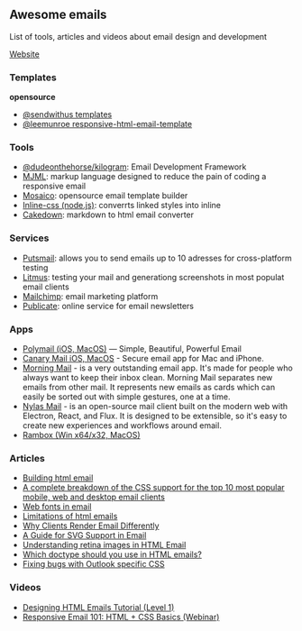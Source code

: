 ## Awesome emails
List of tools, articles and videos about email design and development

[Website](https://caspian-seagull.github.io/avesome-emails/)

### Templates
__opensource__
* [@sendwithus templates](https://github.com/sendwithus/templates)
* [@leemunroe responsive-html-email-template](https://github.com/leemunroe/responsive-html-email-template)

### Tools
* [@dudeonthehorse/kilogram](https://github.com/dudeonthehorse/kilogram): Email Development Framework
* [MJML](https://mjml.io): markup language designed to reduce the pain of coding a responsive email
* [Mosaico](https://mosaico.io/): opensource email template builder
* [Inline-css (node.js)](https://github.com/jonkemp/inline-css): converrts linked styles into inline
* [Cakedown](http://cakedown.alexandredeschamps.ca): markdown to html email converter

### Services
* [Putsmail](https://putsmail.com): allows you to send emails up to 10 adresses for cross-platform testing
* [Litmus](https://litmus.com): testing your mail and generationg screenshots in most populat email clients
* [Mailchimp](https://mailchimp.com/): email marketing platform
* [Publicate](https://publicate.it): online service for email newsletters

### Apps
* [Polymail (iOS, MacOS)](https://polymail.io/) — Simple, Beautiful, Powerful Email
* [Canary Mail iOS, MacOS](https://canarymail.io/) - Secure email app for Mac and iPhone.
* [Morning Mail](http://mrng.me/) - is a very outstanding email app. It's made for people who always want to keep their inbox clean. Morning Mail separates new emails from other mail. It represents new emails as cards which can easily be sorted out with simple gestures, one at a time.
* [Nylas Mail](https://github.com/nylas/nylas-mail) - is an open-source mail client built on the modern web with Electron, React, and Flux. It is designed to be extensible, so it's easy to create new experiences and workflows around email.
* [Rambox (Win x64/x32, MacOS)](http://rambox.pro)


### Articles
* [Building html email](http://www.leemunroe.com/building-html-email/)
* [A complete breakdown of the CSS support for the top 10 most popular mobile, web and desktop email clients](https://www.campaignmonitor.com/css/)
* [Web fonts in email](https://www.campaignmonitor.com/resources/guides/web-fonts-in-email/)
* [Limitations of html emails](http://kb.mailchimp.com/campaigns/design/limitations-of-html-email)
* [Why Clients Render Email Differently](https://blog.mailchimp.com/why-clients-render-email-differently/)
* [A Guide for SVG Support in Email](https://css-tricks.com/a-guide-on-svg-support-in-email/)
* [Understanding retina images in HTML Email](https://savvyinbox.com/8bba8de8df58)
* [Which doctype should you use in HTML emails?](https://emails.hteumeuleu.com/cd323fdb793c)
* [Fixing bugs with Outlook specific CSS](https://cm.engineering/f4b8ae5be4f4)

### Videos
* [Designing HTML Emails Tutorial (Level 1)](https://www.youtube.com/watch?v=vsQmiTe_GLQ)
* [Responsive Email 101: HTML + CSS Basics (Webinar)](https://www.youtube.com/watch?v=urgD_dwm-0E)

